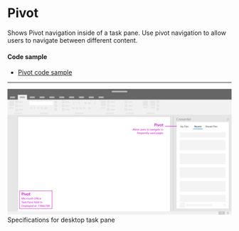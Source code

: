 # Pivot

Shows Pivot navigation inside of a task pane. Use pivot navigation to allow users to navigate between different content. 

#### Code sample
* [Pivot code sample](https://github.com/OfficeDev/Office-Add-in-UX-Design-Patterns-Code/tree/master/templates/navigation/pivot)

***

![Pivot - Specifications for desktop task pane](../assets/images/pivot_taskPaneCallouts.png)
Specifications for desktop task pane
